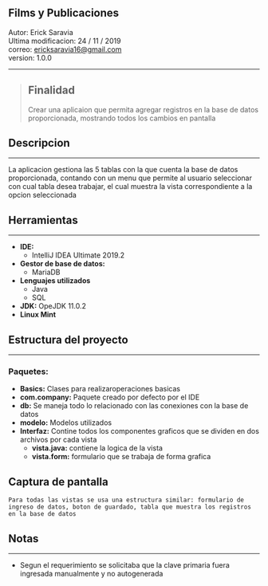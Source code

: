 ## **Films y Publicaciones**
Autor: Erick Saravia <br>
Ultima modificacion: 24 / 11 / 2019 <br>
correo: ericksaravia16@gmail.com <br>
version: 1.0.0
***
> ## **Finalidad**
> Crear una aplicaion que permita agregar registros en la base de datos proporcionada, mostrando todos los cambios en pantalla

## Descripcion
***
La aplicacion gestiona las 5 tablas con la que cuenta la base de datos proporcionada, contando con un menu que permite al usuario seleccionar con cual tabla desea trabajar, el cual muestra la vista correspondiente a la opcion seleccionada

## **Herramientas** 
***
- **IDE:** 
    - IntelliJ IDEA Ultimate 2019.2
- **Gestor de base de datos:** 
    - MariaDB 
- **Lenguajes utilizados**
    - Java
    - SQL
- **JDK:** OpeJDK 11.0.2
- **Linux Mint**


## **Estructura del proyecto**
***
### **Paquetes:**
- **Basics:** Clases para realizaroperaciones basicas
- **com.company:** Paquete creado por defecto por el IDE
- **db:** Se maneja todo lo relacionado con las conexiones con la base de datos
- **modelo:** Modelos utilizados 
- **Interfaz:** Contine todos los componentes graficos que se dividen en dos archivos por cada vista
    - **vista.java:** contiene la logica de la vista
    - **vista.form:** formulario que se trabaja de forma grafica

## **Captura de pantalla**
~~~
Para todas las vistas se usa una estructura similar: formulario de ingreso de datos, boton de guardado, tabla que muestra los registros en la base de datos 
~~~

## **Notas**
***
- Segun el requerimiento se solicitaba que la clave primaria fuera ingresada manualmente y no autogenerada
